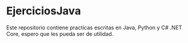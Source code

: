 # EjerciciosJava
Este repositorio contiene practicas escritas en Java, Python y C# .NET Core, espero que les pueda ser de utilidad.
